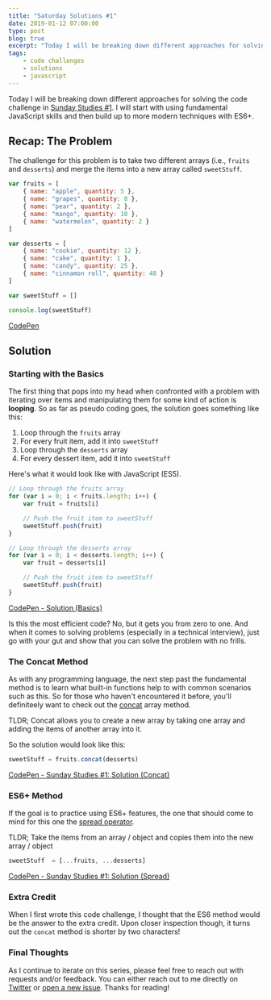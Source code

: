 ```yaml
---
title: "Saturday Solutions #1"
date: 2019-01-12 07:00:00
type: post
blog: true
excerpt: "Today I will be breaking down different approaches for solving the code challenge in Sunday Studies #1. I will start with using fundamental JavaScript skills and then build up to more modern techniques like ES6."
tags:
    - code challenges
    - solutions
    - javascript
---
```


Today I will be breaking down different approaches for solving the code challenge in [Sunday Studies #1](/blog/sunday-studies-1.html). I will start with using fundamental JavaScript skills and then build up to more modern techniques with ES6+.

## Recap: The Problem

The challenge for this problem is to take two different arrays (i.e., `fruits` and `desserts`) and merge the items into a new array called `sweetStuff`.

```js
var fruits = [
    { name: "apple", quantity: 5 },
    { name: "grapes", quantity: 8 },
    { name: "pear", quantity: 2 },
    { name: "mango", quantity: 10 },
    { name: "watermelon", quantity: 2 }
]

var desserts = [
    { name: "cookie", quantity: 12 },
    { name: "cake", quantity: 1 },
    { name: "candy", quantity: 25 },
    { name: "cinnamon roll", quantity: 48 }
]

var sweetStuff = []

console.log(sweetStuff)
```

[CodePen](https://codepen.io/bencodezen/pen/VqxbdZ)

## Solution

### Starting with the Basics

The first thing that pops into my head when confronted with a problem with iterating over items and manipulating them for some kind of action is **looping**. So as far as pseudo coding goes, the solution goes something like this:

1. Loop through the `fruits` array 
1. For every fruit item, add it into `sweetStuff`
1. Loop through the `desserts` array
1. For every dessert item, add it into `sweetStuff`

Here's what it would look like with JavaScript (ES5).

```js
// Loop through the fruits array
for (var i = 0; i < fruits.length; i++) {
    var fruit = fruits[i]

    // Push the fruit item to sweetStuff
    sweetStuff.push(fruit)
}

// Loop through the desserts array
for (var i = 0; i < desserts.length; i++) {
    var fruit = desserts[i]

    // Push the fruit item to sweetStuff
    sweetStuff.push(fruit)
}
```

[CodePen - Solution (Basics)](https://codepen.io/bencodezen/pen/OrawBJ)

Is this the most efficient code? No, but it gets you from zero to one. And when it comes to solving problems (especially in a technical interview), just go with your gut and show that you can solve the problem with no frills.

### The Concat Method

As with any programming language, the next step past the fundamental method is to learn what built-in functions help to with common scenarios such as this. So for those who haven't encountered it before, you'll definiteely want to check out the [concat](https://developer.mozilla.org/en-US/docs/Web/JavaScript/Reference/Global_Objects/Array/concat) array method.

TLDR; Concat allows you to create a new array by taking one array and adding the items of another array into it.

So the solution would look like this:

```js
sweetStuff = fruits.concat(desserts)
```

[CodePen - Sunday Studies #1: Solution (Concat)](https://codepen.io/bencodezen/pen/oJQMQa)

### ES6+ Method

If the goal is to practice using ES6+ features, the one that should come to mind for this one the [spread operator](/blog/the-spread-operator.html).

TLDR; Take the items from an array / object and copies them into the new array / object

```js
sweetStuff  = [...fruits, ...desserts]
```

[CodePen - Sunday Studies #1: Solution (Spread)](https://codepen.io/bencodezen/pen/BvGPMN)

### Extra Credit

When I first wrote this code challenge, I thought that the ES6 method would be the answer to the extra credit. Upon closer inspection though, it turns out the `concat` method is shorter by two characters! 

### Final Thoughts

As I continue to iterate on this series, please feel free to reach out with requests and/or feedback. You can either reach out to me directly on [Twitter](https://www.twitter.com/bencodezen) or [open a new issue](https://github.com/bencodezen/bencodezen/issues/new). Thanks for reading!
